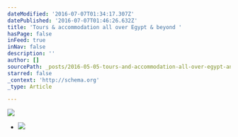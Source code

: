 ```yaml
---
dateModified: '2016-07-07T01:34:17.307Z'
datePublished: '2016-07-07T01:46:26.632Z'
title: 'Tours & accommodation all over Egypt & beyond '
hasPage: false
inFeed: true
inNav: false
description: ''
author: []
sourcePath: _posts/2016-05-05-tours-and-accommodation-all-over-egypt-and-beyond.md
starred: false
_context: 'http://schema.org'
_type: Article

---
```

![](https://the-grid-user-content.s3-us-west-2.amazonaws.com/06f16bdf-f5b1-4542-821f-ef04893176bc.jpg)

* ![](https://the-grid-user-content.s3-us-west-2.amazonaws.com/bc36c64f-9f03-43f8-929c-eeb7aee100af.gif)